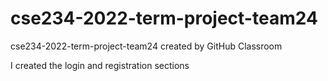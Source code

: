 # cse234-2022-term-project-team24
cse234-2022-term-project-team24 created by GitHub Classroom

I created the login and registration sections

